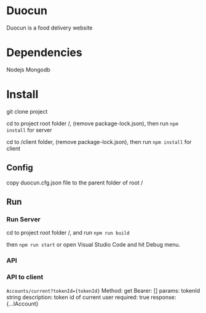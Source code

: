 # Duocun

Duocun is a food delivery website

# Dependencies

Nodejs 
Mongodb

# Install

git clone project

cd to project root folder /, (remove package-lock.json), then run `npm install` for server

cd to /client folder, (remove package-lock.json), then run `npm install` for client


## Config
copy duocun.cfg.json file to the parent folder of root /

## Run

### Run Server

cd to project root folder /,  and run `npm run build`

then `npm run start` or open Visual Studio Code and hit Debug menu.

### API

### API to client

`Accounts/current?tokenId={tokenId}`
Method: get
Bearer: []
params: tokenId string
description: token id of current user
required: true
response: {...IAccount}